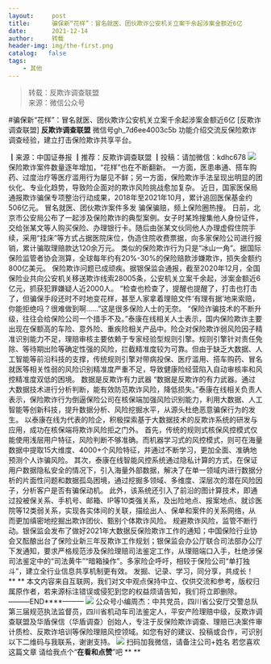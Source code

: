 ```yaml
---
layout:     post
title:      骗保新“花样”：冒名就医、团伙欺诈公安机关立案千余起涉案金额近6亿
date:       2021-12-14
author:     转载
header-img: img/the-first.png
catalog:   false
tags:
    - 其他
---
```


<blockquote><p>转载：反欺诈调查联盟<br>
来源：微信公众号</p></blockquote>

#骗保新“花样”：冒名就医、团伙欺诈公安机关立案千余起涉案金额近6亿
[反欺诈调查联盟]
**反欺诈调查联盟**
微信号gh_7d6ee4003c5b
功能介绍交流反保险欺诈调查经验，建立打击保险欺诈共享平台。

┃来源：中国证券报
┃推荐：反欺诈调查联盟
┃投稿：请加微信：kdhc678
![]({{site.baseurl}}/postimg/L6usUGPiatBQIBAY7USyibo521lDBSENoqibF5k69fIjoc5nib6jXld9Xzmy8Jo9rJ1icv3PMZuqcZh8cBZsfhRWZvQ.jpeg)​
保险欺诈案件数量逐年增加，“花样”也在不断翻新。
一方面，医患串通、搭车购药、过度治疗等医疗滥用行为屡见不鲜；另一方面，保险欺诈手法呈现出明显的团伙化、专业化趋势，导致险企面对的欺诈风险挑战愈加复杂。
近日，国家医保局通报欺诈骗保专项整治行动成果，2018年至2021年10月，累计追回医保基金约506亿元。
冒名就医、团伙欺诈案件多发
骗保骗赔，频上保险圈热搜。
日前，北京市公安局公布了一起涉及保险欺诈的典型案例。女子时某玲搜集他人身份证件，交给张某文等人购买保险、办理银行卡。随后由张某文伙同他人办理虚假住院手续，采用“挂床”等方式占据医院床位，伪造住院收费票据，向多家保险公司进行报销，累计骗取理赔款达120余万元。
类似的保险欺诈行为只是“冰山一角”。据国际保险监管者协会测算，全球每年约有20%-30%的保险赔款涉嫌欺诈，损失金额约800亿美元。
保险欺诈问题已成顽疾。据银保监会通报，截至2020年12月，全国保险业共向公安机关移送欺诈线索28005条，公安机关立案千余起，涉案金额近6亿元，抓获犯罪嫌疑人近2000人。
“检查也检查了，提醒也提醒了，打击也打击了，但骗保手段还时不时地变花样，甚至人家拿着理赔文件‘有理有据’地来索赔，你能拒绝吗？很难做到啊……”这是很多保险人士的无奈。
“保险诈骗技术的不断升级，往往会给保险公司一个措手不及。”泰康在线相关人士表示，国内保险欺诈主要出现在保额高的车险、意外险、重疾险相关产品中。险企对保险欺诈弱风险因子精准识别能力不足，理赔审核主要依赖于专家经验型规则引擎。规则引擎针对责任免除、等待期出险等确定性强的风险，拦截精准度较为可靠。但由于缺乏大数据、人工智能等前沿科技的支撑，传统规则引擎对带病投保、医疗滥用、搭车购药、冒名就医等相关性弱的风险识别精准度严重不足，导致健康险经营陷入自动审核率和风控精准度双低的困境。
数据是反欺诈有力武器
“数据是反欺诈的有力武器。通过大数据技术进行分析判断，能有效防范欺诈风险，降低损失。”泰康在线相关负责人表示，保险欺诈行为倒逼保险公司在核保端加强风险识别能力，利用大数据、人工智能等创新科技，提升数据分析、风险挖掘水平，从源头杜绝恶意骗保行为的发生。
以泰康在线为代表的险企，积极探索基于大数据技术的反欺诈系统的研发与应用，成功在核保端将欺诈风险拒之门外。
首先，传统的规则式核保风控模式仅能使用浅层用户特征，风险判断不够准确。而机器学习式的风控模式，则可在海量数据中提取15大维度、4000+个风险特征，并通过不断学习，更加全面、准确地预测个人诈骗风险。
其次，泰康在线智能风控系统通过隐私计算的方式，在保证用户数据隐私安全的情况下，引入海量外部数据，解决了在单一领域内进行数据分析的片面性问题和数据孤岛困境，通过挖掘多领域、多维度、深层次的潜在风险因子，分析客户是否有骗保动机。
此外，该系统还引入了前沿的图计算技术，即通过投被保关系、手机号、邮箱、IP等10类强关系，及出险地点、报案地点、就诊医院等12类弱关系，实现各实体间的关联，描绘出人、保单和案件的关系网络，从而更加缜密地挖掘出欺诈团伙、甄别个体欺诈风险。
规避欺诈风险，监管不断行动。银保监会发布了做好2021年大数据反保险欺诈工作的通知；中国保险行业协会又酝酿出台了保险业新三年反欺诈工作规划；银保监会办公厅联合司法部办公厅下发通知，要求严格规范涉及保险理赔司法鉴定工作，从理赔端口入手，杜绝涉保司法鉴定中的“司法黄牛”“暗箱操作”。多家险企呼吁，相较于保险公司“单打独斗”，建立全行业信息共享机制更有效。
发掘、记录、学习，同分享，共成长！
**
**
本文内容来自互联网，我们对文中观点保持中立、仅供交流和参考，版权归属原作者，若来源标注错误或侵犯到您的权益烦请告知，我们将立即删除。
———END****———
![]({{site.baseurl}}/postimg/L6usUGPiatBSs5Yxdp5NU9dpdqWanE7Mq7XpTo0mwlia1gia9NNFGTRYKdpVvrK2KgpAPictg52F8U9sicXI1jQ1dzA.jpeg)
公众号小编周杰：中共党员，四川省公安厅交警总队第三届规范执法监督员，四川省机动车司法鉴定人，平安产险理赔中级，反欺诈调查联盟及华盾保信（华盾调查）创始人，专注于反保险欺诈调查、理赔已决案件审计质检、反欺诈培训等保险理赔风控领域。如您有好的建议、投稿或合作，可识别以下二维码与我联系，谢谢支持。
![]({{site.baseurl}}/postimg/L6usUGPiatBS3wrVRuWQYeic3juNbQs2kiaCeq6U3Y7sobzUaIjwichkaPNyMQzDdM5fXhxqgA74BJYGaLDib5TIqKA.jpeg)
扫码加我微信，请备注公司+姓名
若您喜欢这篇文章
请给我点个“**在看和点赞**”吧
**
**
